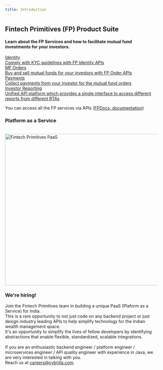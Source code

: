 ```yaml
---
title: Introduction
---
```

## Fintech Primitives (FP) Product Suite
#### Learn about the FP Services and how to facilitate mutual fund investments for your investors.

<div class="grid grid-cols-1 md:grid-cols-2 lg:auto-rows-fr gap-4 my-8">
  <div class="card border border-primary-N20 rounded-5 dark:bg-primary-DN05 dark:border-primary-DN10">
    <a href="/identity/overview" class="block h-full text-current p-4 no-underline hover:no-underline hover:text-current">
      <div class="card-title text-primary-B100 text-size-20 font-semibold font-opensans">
        Identity
      </div>
      <div class="card-body text-size-14 dark:text-primary-DN110">
        Comply with KYC guidelines with FP Identity APIs
      </div>
      </a>
  </div>

  <div class="card border border-primary-N20 rounded-5 dark:bg-primary-DN05 dark:border-primary-DN10">
    <a href="/mf-transactions/overview" class="block h-full text-current p-4 no-underline hover:no-underline hover:text-current">
      <div class="card-title text-primary-B100 text-size-20 font-semibold font-opensans">
        MF Orders
      </div>
      <div class="card-body text-size-14 dark:text-primary-DN110">
        Buy and sell mutual funds for your investors with FP Order APIs
      </div>
    </a>
  </div>

  <div class="card border border-primary-N20 rounded-5 dark:bg-primary-DN05 dark:border-primary-DN10">
    <a href="/payments/overview" class="block h-full text-current p-4 no-underline hover:no-underline hover:text-current">
      <div class="card-title text-primary-B100 text-size-20 font-semibold font-opensans">
        Payments
      </div>
      <div class="card-body text-size-14 dark:text-primary-DN110">
        Collect payments from your investor for the mutual fund orders
      </div>
    </a>
  </div>

  <div class="card border border-primary-N20 rounded-5 dark:bg-primary-DN05 dark:border-primary-DN10">
    <a href="/pages/workflows/investor-reporting" class="block h-full text-current p-4 no-underline hover:no-underline hover:text-current">
      <div class="card-title text-primary-B100 text-size-20 font-semibold font-opensans">
        Investor Reporting
      </div>
      <div class="card-body text-size-14 dark:text-primary-DN110">
        Unified API platform which provides a single interface to access different reports from different RTAs
      </div>
    </a>
  </div>
</div>

You can access all the FP services via APIs ([FPDocs, documentation](https://fintechprimitives.com/api))


### Platform as a Service

<br><img src="../../images/fp_diagram_updated.png" height="500px" width="900px" alt="Fintech Primitives PaaS">

<!--
><p style="font-size:18px">Quick start</p>

Refer the [Investment workflow](/pages/quickstart) guide to get started.
-->

### We're hiring!

Join the Fintech Primitives team in building a unique PaaS (Plaform as a Service) for India.<br>
This is a rare opportunity to not just code on any backend project or just design industry leading APIs to help simplify technology for the Indian wealth management space.<br>
It's an opportunity to simplify the lives of fellow developers by identifying abstractions that enable flexible, standardized, scalable integrations.<br><br>
If you are an enthusiastic backend engineer / platform engineer / microservices engineer / API quality engineer with experience in Java, we are very interested in talking with you. <br>
Reach us at [careers@cybrilla.com](mailto:careers@cybrilla.com).
